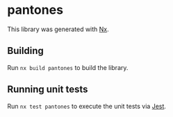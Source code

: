 # pantones

This library was generated with [Nx](https://nx.dev).

## Building

Run `nx build pantones` to build the library.

## Running unit tests

Run `nx test pantones` to execute the unit tests via [Jest](https://jestjs.io).
